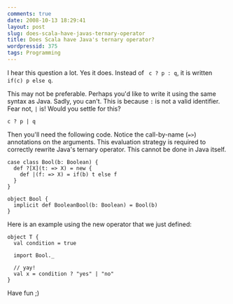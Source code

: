 ```yaml
---
comments: true
date: 2008-10-13 18:29:41
layout: post
slug: does-scala-have-javas-ternary-operator
title: Does Scala have Java's ternary operator?
wordpressid: 375
tags: Programming
---
```


I hear this question a lot. Yes it does. Instead of ` c ? p : q`, it is written `if(c) p else q`.

This may not be preferable. Perhaps you'd like to write it using the same syntax as Java. Sadly, you can't. This is because `:` is not a valid identifier. Fear not, `|` is! Would you settle for this?

    
~~~{.Java}
c ? p | q
~~~



Then you'll need the following code. Notice the call-by-name (`=>`) annotations on the arguments. This evaluation strategy is required to correctly rewrite Java's ternary operator. This cannot be done in Java itself.


    
~~~{.Scala}
case class Bool(b: Boolean) {
  def ?[X](t: => X) = new {
    def |(f: => X) = if(b) t else f
  }
}

object Bool {
  implicit def BooleanBool(b: Boolean) = Bool(b)
}
~~~



Here is an example using the new operator that we just defined:


    
~~~{.Scala}
object T {
  val condition = true

  import Bool._

  // yay!
  val x = condition ? "yes" | "no"
}
~~~


Have fun ;)
